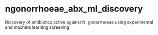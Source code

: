 # ngonorrhoeae_abx_ml_discovery
Discovery of antibiotics active against N. gonorrhoeae using experimental and machine learning screening

